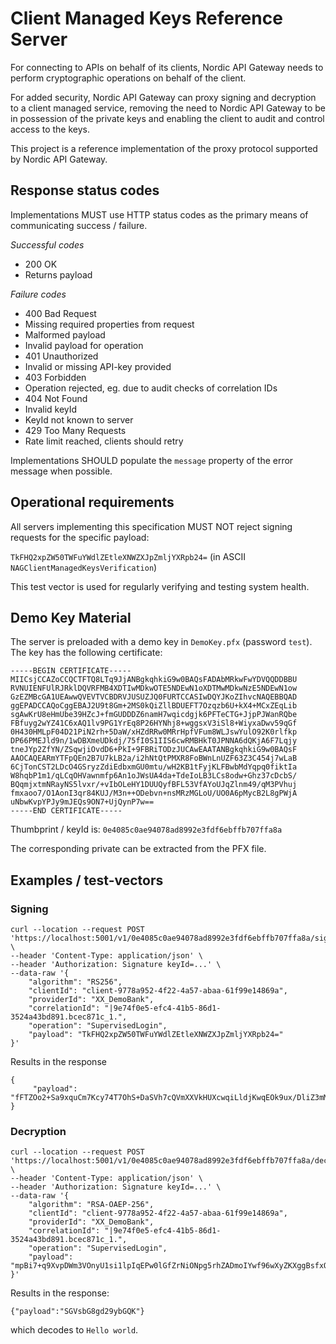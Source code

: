# Client Managed Keys Reference Server
For connecting to APIs on behalf of its clients, Nordic API Gateway needs to
perform cryptographic operations on behalf of the client. 

For added security, Nordic API Gateway can proxy signing and decryption to
a client managed service, removing the need to Nordic API Gateway to be in possession
of the private keys and enabling the client to audit and control access to the
keys. 

This project is a reference implementation of the proxy protocol supported by 
Nordic API Gateway.
 
## Response status codes

Implementations MUST use HTTP status codes as the primary means of communicating success / failure.

*Successful codes*
- 200 OK
 - Returns payload

*Failure codes*
- 400 Bad Request
 - Missing required properties from request
 - Malformed payload
 - Invalid payload for operation
- 401 Unauthorized
 - Invalid or missing API-key provided
- 403 Forbidden 
 - Operation rejected, eg. due to audit checks of correlation IDs
- 404 Not Found
 - Invalid keyId
 - KeyId not known to server
- 429 Too Many Requests 
 - Rate limit reached, clients should retry

Implementations SHOULD populate the `message` property of the error message when possible.
 
## Operational requirements
 
All servers implementing this specification MUST NOT reject signing requests for the specific payload:
 
`TkFHQ2xpZW50TWFuYWdlZEtleXNWZXJpZmljYXRpb24=` (in ASCII `NAGClientManagedKeysVerification`)

This test vector is used for regularly verifying and testing system health.

## Demo Key Material

The server is preloaded with a demo key in `DemoKey.pfx` (password `test`). 
The key has the following certificate:

````
-----BEGIN CERTIFICATE-----
MIICsjCCAZoCCQCTFTQ8LTq9JjANBgkqhkiG9w0BAQsFADAbMRkwFwYDVQQDDBBU
RVNUIENFUlRJRklDQVRFMB4XDTIwMDkwOTE5NDEwN1oXDTMwMDkwNzE5NDEwN1ow
GzEZMBcGA1UEAwwQVEVTVCBDRVJUSUZJQ0FURTCCASIwDQYJKoZIhvcNAQEBBQAD
ggEPADCCAQoCggEBAJ2U9t8Gm+2MS0kQiZllBDUEFT7Ozqzb6U+kX4+MCxZEqLib
sgAwKrU8eHmUbe39HZcJ+fmGUDDDZ6namH7wqicdgjk6PFTeCTG+JjpPJWanRQbe
FBfuyg2wYZ41C6xAQ1lv9PG1YrEq8P26HYNhj8+wggsxV3iSl8+WiyxaDwv59qGf
0H430HMLpF04D21PiN2rh+5DaW/xHZdRRw0MRrHpfVFum8WLJswYulO92K0rlfkp
DP66PMEJld9n/1wDBXmeUDkdj/75fI0S1IIS6cwRMBHkT0JPNNA6dQKjA6F7Lqjy
tneJYp2ZfYN/ZSqwjiOvdD6+PkI+9FBRiTODzJUCAwEAATANBgkqhkiG9w0BAQsF
AAOCAQEARmYTFpQEn2B7U7kLB2a/i2hNtQtPMXR8FoBWnLnUZF63Z3C454j7wLaB
6CjTonCST2LDcO4GSryzZdiEdbxmGU0mtu/wH2KB1tFyjKLFBwbMdYqpq0fiktIa
W8hqbP1m1/qLCqOHVawnmfp6An1oJWsUA4da+TdeIoLB3LCs8odw+Ghz37cDcbS/
BQqmjxtmNRayNS5lvxr/+vIbOLeHY1DUUQyfBFL53VfAYoUJqZlnm49/qM3PVhuj
fmxaoo7/O1AonI3qr84KUJ/M3n++ODebvn+nsMRzMGLoU/UO0A6pMycB2L8gPWjA
uNbwKvpYPJy9mJEQs9ON7+UjQynP7w==
-----END CERTIFICATE-----
````

Thumbprint / keyId is: `0e4085c0ae94078ad8992e3fdf6ebffb707ffa8a`

The corresponding private can be extracted from the PFX file.

## Examples / test-vectors

### Signing

````shell
curl --location --request POST 'https://localhost:5001/v1/0e4085c0ae94078ad8992e3fdf6ebffb707ffa8a/sign' \
--header 'Content-Type: application/json' \
--header 'Authorization: Signature keyId=...' \
--data-raw '{
    "algorithm": "RS256",
    "clientId": "client-9778a952-4f22-4a57-abaa-61f99e14869a",
    "providerId": "XX_DemoBank",
    "correlationId": "|9e74f0e5-efc4-41b5-86d1-3524a43bd891.bcec871c_1.",
    "operation": "SupervisedLogin",
    "payload": "TkFHQ2xpZW50TWFuYWdlZEtleXNWZXJpZmljYXRpb24="
}'
````

Results in the response 
````
{
     "payload": "fFTZOo2+Sa9xquCm7Kcy74T7OhS+DaSVh7cQVmXXVkHUXcwqiLldjKwqEOk9ux/DliZ3mMJT6xo7cc28rfWa+54hzhjEmIdkBos0ZUs+6YFezYcabzGlTmGPm6K5zLZqMGSwx2bvKThrCI0q7mv+Nc7jNctUZ2S5zei6HrCELXy2UR5zLcaZUBUAyECKl19hYzx2eilSCMy4dt2lp3QnR1b/KM/7HIgJLFdlDHDpbZNA0qwqvq3j8bzOjpXAK5W0SN/rkNRiKPT/1hXMpPEh75iR0rFyyM/oope7ccCJ3iCghVLZ8s7S5ulntjA2lPYTnfKMIJuoeKAqEuVJQxqUJA=="
}
````

### Decryption

````shell
curl --location --request POST 'https://localhost:5001/v1/0e4085c0ae94078ad8992e3fdf6ebffb707ffa8a/decrypt' \
--header 'Content-Type: application/json' \
--header 'Authorization: Signature keyId=...' \
--data-raw '{
    "algorithm": "RSA-OAEP-256",
    "clientId": "client-9778a952-4f22-4a57-abaa-61f99e14869a",
    "providerId": "XX_DemoBank",
    "correlationId": "|9e74f0e5-efc4-41b5-86d1-3524a43bd891.bcec871c_1.",
    "operation": "SupervisedLogin",
    "payload": "mpBi7+q9XvpDWm3VOnyU1si1lpIqEPw0lGfZrNiONpg5rhZADmoIYwf96wXyZKXggBsfxQNd54KBtZ2ZgfFvnR6ONmMDtQiohGJUA7lKShnFIgllC7sC+PgN2i+BEXTZoWEfXJz4NtYf+PlPKdfit63WGP5rvpJaRbo3/cn0JaPUOqIRwbkx6dd46dt1d+zFiu993SiTXm1LxvEw1ZFGf0fd110THskkXOcFWxJO1Yg9wtUMihrB0hOJ97Kfdt8CjOiMiIAVAIyqXCrQvLiNivVEAmorsRTu2OC832/EmfnTu+fdK5zgquFM9ujymyS3ZbcpMe96IJmZmxsu+DEm5w=="
}'
````

Results in the response: 

```
{"payload":"SGVsbG8gd29ybGQK"}
``` 

which decodes to `Hello world`.